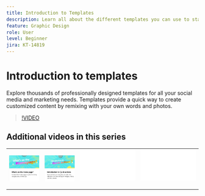 ```yaml
---
title: Introduction to Templates
description: Learn all about the different templates you can use to start your projects
feature: Graphic Design
role: User
level: Beginner
jira: KT-14819
---
```

# Introduction to templates

Explore thousands of professionally designed templates for all your social media and marketing needs. Templates provide a quick way to create customized content by remixing with your own words and photos.

>[!VIDEO](https://video.tv.adobe.com/v/3426927?quality=12&learn=on&hidetitle=true)

## Additional videos in this series

<table style="table-layout:fixed">
<tr>
 <td>
      <a href="get-started.md">
         <img alt="What's on the Home page" src="assets/home-page.png" />
      </a>
 </td>
 <td>
      <a href="quick-actions.md">
         <img alt="Introduction to Quick actions" src="assets/quick-actions.png" />
      </a>
 </td>
 <td>
      <img alt="Spacer" src="../assets/Whitespacer.png" />
      <div>
      <br>
   </td>
    <td>
      <img alt="Spacer" src="../assets/Whitespacer.png" />
      <div>
      <br>
   </td>
</tr>
</table>
